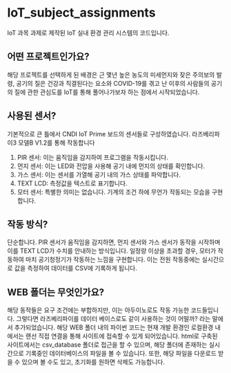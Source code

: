 # IoT_subject_assignments
IoT 과목 과제로 제작된 IoT 실내 환경 관리 시스템의 코드입니다.

## 어떤 프로젝트인가요?
해당 프로젝트를 선택하게 된 배경은 근 몇년 높은 농도의 미세먼지와 잦은 주의보의 발령, 
공기의 질은 건강과 직결된다는 요소와 COVID-19를 겪고 난 이후의 사람들의 공기의 질에 관한
관심도를 IoT를 통해 풀어나가보자 하는 점에서 시작되었습니다.

## 사용된 센서?
기본적으로 큰 틀에서 CNDI IoT Prime 보드의 센서들로 구성하였습니다.
라즈베리파이3 모델B V1.2를 통해 작동합니다
1. PIR 센서: 이는 움직임을 감지하여 프로그램을 작동시킵니다.
2. 먼지 센서: 이는 LED와 전압을 사용해 공기 내에 먼지의 상태를 확인합니다.
3. 가스 센서: 이는 센서를 가열해 공기 내의 가스 상태를 파악합니다.
4. TEXT LCD: 측정값을 텍스트로 표기합니다.
5. 모터 센서: 특별한 의미는 없습니다. 기계의 조건 하에 무언가 작동되는 모습을 구현합니다.

## 작동 방식?
단순합니다. PIR 센서가 움직임을 감지하면, 먼지 센서와 가스 센서가 동작을 시작하며
이를 TEXT LCD가 수치를 안내하는 방식입니다.
일정량 이상을 초과할 경우, 모터가 작동하여 마치 공기청정기가 작동하는 느낌을 구현합니다.
이는 전원 작동중에는 실시간으로 값을 측정하여 데이터를 CSV에 기록하게 됩니다.

## WEB 폴더는 무엇인가요?
해당 동작들은 요구 조건에는 부합하지만, 이는 아두이노로도 작동 가능한 코드들입니다.
그렇다면 라즈베리파이를 데이터 베이스로도 같이 사용하는 것이 어떨까? 라는 말에서 추가되었습니다.
해당 WEB 폴더 내의 파이썬 코드는 현재 개발 환경인 로컬환경 내에서는 랜선 직접 연결을 통해
사이트에 접속할 수 있게 되어있습니다. html로 구축된 사이트에서는 csv_database 폴더로
접근을 할 수 있으며, 해당 폴더에 존재하는 실시간으로 기록중인 데이터베이스의 파일을 볼 수 있습니다.
또한, 해당 파일을 다운로드 받을 수 있으며 볼 수도 있고, 초기화를 원하면 삭제도 가능합니다.
